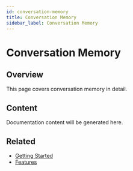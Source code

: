```yaml
---
id: conversation-memory
title: Conversation Memory
sidebar_label: Conversation Memory
---
```


# Conversation Memory

## Overview

This page covers conversation memory in detail.

## Content

Documentation content will be generated here.

## Related

- [Getting Started](/getting-started)
- [Features](/features)
